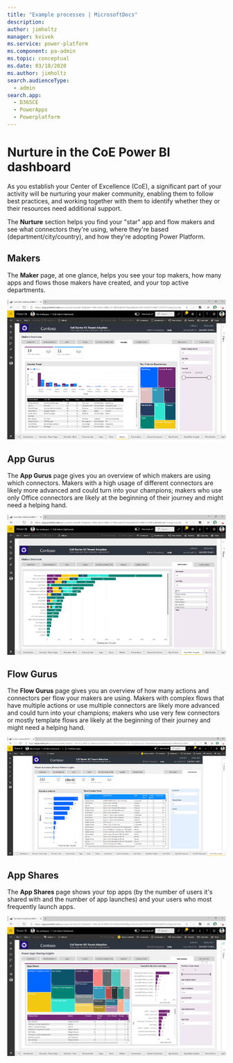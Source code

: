 ```yaml
---
title: "Example processes | MicrosoftDocs"
description: 
author: jimholtz
manager: kvivek
ms.service: power-platform
ms.component: pa-admin
ms.topic: conceptual
ms.date: 03/18/2020
ms.author: jimholtz
search.audienceType: 
  - admin
search.app: 
  - D365CE
  - PowerApps
  - Powerplatform
---
```

# Nurture in the CoE Power BI dashboard

As you establish your Center of Excellence (CoE), a significant part of your activity will be nurturing your maker community, enabling them to follow best practices, and working together with them to identify whether they or their resources need additional support.

The **Nurture** section helps you find your "star" app and flow makers and see what connectors they're using, where they're based (department/city/country), and how they're adopting Power Platform.

## Makers

The **Maker** page, at one glance, helps you see your top makers, how many apps and flows those makers have created, and your top active departments.

![Makers](media/pb7.png "Makers")

## App Gurus

The **App Gurus** page gives you an overview of which makers are using which connectors. Makers with a high usage of different connectors are likely more advanced and could turn into your champions; makers who use only Office connectors are likely at the beginning of their journey and might need a helping hand.

![App Gurus](media/pb11.png "App Gurus")

## Flow Gurus

The **Flow Gurus** page gives you an overview of how many actions and connectors per flow your makers are using. Makers with complex flows that have multiple actions or use multiple connectors are likely more advanced and could turn into your champions; makers who use very few connectors or mostly template flows are likely at the beginning of their journey and might need a helping hand.

![Flow Gurus](media/pb20.png "Flow Gurus")

## App Shares

The **App Shares** page shows your top apps (by the number of users it's shared with and the number of app launches) and your users who most frequently launch apps.

![App Shares](media/pb19.png "App Shares")

